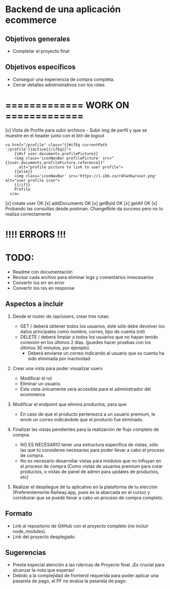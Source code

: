 # Backend de una aplicación ecommerce

## Objetivos generales

- Completar el proyecto final 

## Objetivos específicos

- Conseguir una experiencia de compra completa.
- Cerrar detalles administrativos con los roles.

# ============= WORK ON =============  #

[x] Vista de Profile para subir archivos
    - Subir img de perfil y que se muestre en el header junto con el btn de logout

    <a href="/profile" class="{{#ifEq currentPath '/profile'}}active{{/ifEq}}">
        {{#if user.documents.profilePicture}}
        <img class='iconNavBar profilePicture' src="{{user.documents.profilePicture.reference}}"
          alt="profile picture to link to user profile">
        {{else}}
        <img class='iconNavBar' src='https://i.ibb.co/r4FwnKw/user.png' alt="user profile icon">
        {{/if}}
        Profile
      </a>

[x] create user OK
[x] addDocuments OK
[x] getById OK
[x] getAll OK
[x] Probando las consultas desde postman. ChangeRole da success pero no lo realiza correctamente

# !!!! ERRORS !!!


# TODO:

- Readme con documentación
- Revisar cada archivo para eliminar logs y comentarios innecesarios
- Convertir los err en error
- Convertir los res en response



## Aspectos a incluir

1. Desde el router de /api/users, crear tres rutas:
     * GET  /  deberá obtener todos los usuarios, éste sólo debe devolver los datos principales como nombre, correo, tipo de cuenta (rol)
     * DELETE / deberá limpiar a todos los usuarios que no hayan tenido conexión en los últimos 2 días. (puedes hacer pruebas con los últimos 30 minutos, por ejemplo).
       * Deberá enviarse un correo indicando al usuario que su cuenta ha sido eliminada por inactividad

2. Crear una vista para poder visualizar users
    * Modificar el rol 
    * Eliminar un usuario. 
    * Esta vista únicamente será accesible para el administrador del ecommerce

3. Modificar el endpoint que elimina productos, para que:
   * En caso de que el producto pertenezca a un usuario premium, le envíe un correo indicándole que el producto fue eliminado.

4. Finalizar las vistas pendientes para la realización de flujo completo de compra. 
   * NO ES NECESARIO tener una estructura específica de vistas, sólo las que tú consideres necesarias para poder llevar a cabo el proceso de compra.
   * No es necesario desarrollar vistas para módulos que no influyan en el proceso de compra (Como vistas de usuarios premium para crear productos, o vistas de panel de admin para updates de productos, etc)

5. Realizar el despliegue de tu aplicativo en la plataforma de tu elección (Preferentemente Railway.app, pues es la abarcada en el curso) y corroborar que se puede llevar a cabo un proceso de compra completo.

## Formato

- Link al repositorio de GitHub con el proyecto completo (no incluir node_modules).
- Link del proyecto desplegado.

## Sugerencias

- Presta especial atención a las rúbricas de Proyecto final. ¡Es crucial para alcanzar la nota que esperas!
- Debido a la complejidad de frontend requerida para poder aplicar una pasarela de pago, el PF no evalúa la pasarela de pago.